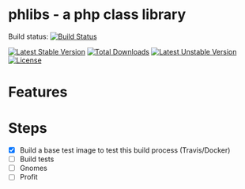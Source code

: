# phlibs - a php class library

Build status: [![Build Status](https://travis-ci.org/andreaskasper/phlibs.svg)](https://travis-ci.org/andreaskasper/phlibs)

[![Latest Stable Version](https://poser.pugx.org/andreaskasper/phlibs/v/stable.svg)](https://packagist.org/packages/andreaskasper/phlibs) [![Total Downloads](https://poser.pugx.org/andreaskasper/phlibs/downloads)](https://packagist.org/packages/andreaskasper/phlibs) [![Latest Unstable Version](https://poser.pugx.org/andreaskasper/phlibs/v/unstable.svg)](https://packagist.org/packages/andreaskasper/phlibs) [![License](https://poser.pugx.org/andreaskasper/phlibs/license.svg)](https://packagist.org/packages/andreaskasper/phlibs)

# Features

# Steps
- [x] Build a base test image to test this build process (Travis/Docker)
- [ ] Build tests
- [ ] Gnomes
- [ ] Profit
